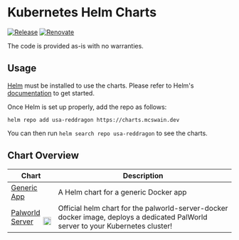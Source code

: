 # Kubernetes Helm Charts

[![Release](https://github.com/USA-RedDragon/helm-charts/actions/workflows/release.yaml/badge.svg)](https://github.com/USA-RedDragon/helm-charts/actions/workflows/release.yaml)
[![Renovate](https://img.shields.io/badge/Renovate-enabled-brightgreen?logo=renovatebot&logoColor=1DDEDD)](https://renovatebot.com)

The code is provided as-is with no warranties.

## Usage

[Helm](https://helm.sh) must be installed to use the charts.
Please refer to Helm's [documentation](https://helm.sh/docs/) to get started.

Once Helm is set up properly, add the repo as follows:

```console
helm repo add usa-reddragon https://charts.mcswain.dev
```

You can then run `helm search repo usa-reddragon` to see the charts.

## Chart Overview

| Chart | Description |
| ----- | ----------- |
| [Generic App ](charts/app/) | A Helm chart for a generic Docker app |
| [Palworld Server <img src='https://cdn.akamai.steamstatic.com/steam/apps/1623730/header.jpg' alt='palworld icon' width='18px' align='right' loading='lazy'>](charts/palworld/) | Official helm chart for the palworld-server-docker docker image, deploys a dedicated PalWorld server to your Kubernetes cluster! |
